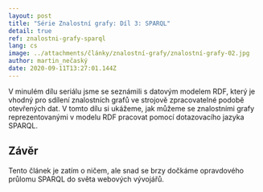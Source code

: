 ```yaml
---
layout: post
title: "Série Znalostní grafy: Díl 3: SPARQL"
detail: true
ref: znalostni-grafy-sparql
lang: cs
image: ../attachments/články/znalostní-grafy/znalostní-grafy-02.jpg
author: martin_nečaský
date: 2020-09-11T13:27:01.144Z
---
```

V minulém dílu seriálu jsme se seznámili s datovým modelem RDF, který je vhodný pro sdílení znalostních grafů ve strojově zpracovatelné podobě otevřených dat.
V tomto dílu si ukážeme, jak můžeme se znalostními grafy reprezentovanými v modelu RDF pracovat pomocí dotazovacího jazyka SPARQL.

<!--more-->

## Závěr

Tento článek je zatím o ničem, ale snad se brzy dočkáme opravdového průlomu SPARQL do světa webových vývojářů.